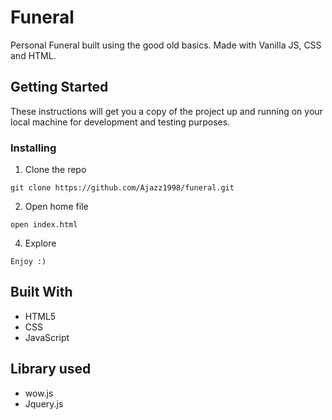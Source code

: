 
# Funeral

Personal Funeral built using the good old basics. Made with Vanilla JS, CSS and HTML.

## Getting Started

These instructions will get you a copy of the project up and running on your local machine for development and testing purposes.

### Installing

1. Clone the repo

```
git clone https://github.com/Ajazz1998/funeral.git
```

2. Open home file

```
open index.html
```

4. Explore

```
Enjoy :)
```

## Built With

* HTML5
* CSS
* JavaScript


## Library used

* wow.js
* Jquery.js


